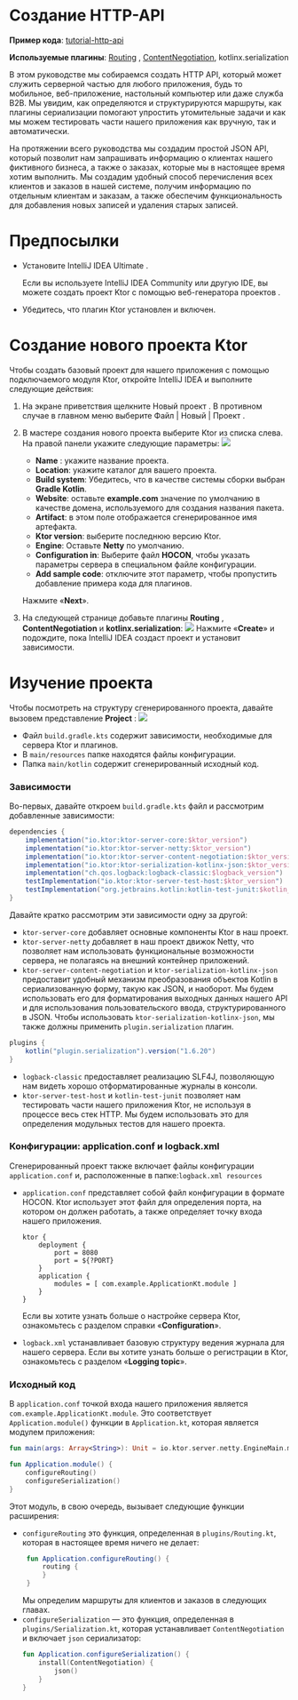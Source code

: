 # Cоздание HTTP-API

**Пример
кода**: [tutorial-http-api](https://github.com/ktorio/ktor-documentation/tree/main/codeSnippets/snippets/tutorial-http-api)

**Используемые плагины**: [Routing](https://ktor.io/docs/routing-in-ktor.html)
,  [ContentNegotiation](https://ktor.io/docs/serialization.html), kotlinx.serialization

В этом руководстве мы собираемся создать HTTP API, который может служить серверной частью для любого приложения, будь то
мобильное, веб-приложение, настольный компьютер или даже служба B2B. Мы увидим, как определяются и структурируются
маршруты, как плагины сериализации помогают упростить утомительные задачи и как мы можем тестировать части нашего
приложения как вручную, так и автоматически.

На протяжении всего руководства мы создадим простой JSON API, который позволит нам запрашивать информацию о клиентах
нашего фиктивного бизнеса, а также о заказах, которые мы в настоящее время хотим выполнить. Мы создадим удобный способ
перечисления всех клиентов и заказов в нашей системе, получим информацию по отдельным клиентам и заказам, а также
обеспечим функциональность для добавления новых записей и удаления старых записей.

# Предпосылки

- Установите IntelliJ IDEA Ultimate .

  Если вы используете IntelliJ IDEA Community или другую IDE, вы можете создать проект Ktor с помощью веб-генератора
  проектов .

- Убедитесь, что плагин Ktor установлен и включен.

# Создание нового проекта Ktor

Чтобы создать базовый проект для нашего приложения с помощью подключаемого модуля Ktor, откройте IntelliJ IDEA и
выполните следующие действия:

1. На экране приветствия щелкните Новый проект . В противном случае в главном меню выберите Файл | Новый | Проект .

2. В мастере создания нового проекта выберите Ktor из списка слева. На правой панели укажите следующие параметры:
   ![](../../../../../Pictures/post2/tutorial_http_api_new_project.png)

    - **Name** : укажите название проекта.
    - **Location**: укажите каталог для вашего проекта.
    - **Build system**: Убедитесь, что в качестве системы сборки выбран **Gradle Kotlin**.
    - **Website**: оставьте **example.com** значение по умолчанию в качестве домена, используемого для создания названия
      пакета.
    - **Artifact**: в этом поле отображается сгенерированное имя артефакта.
    - **Ktor version**: выберите последнюю версию Ktor.
    - **Engine**: Оставьте **Netty** по умолчанию.
    - **Configuration in**: Выберите файл **HOCON**, чтобы указать параметры сервера в специальном файле конфигурации.
    - **Add sample code**: отключите этот параметр, чтобы пропустить добавление примера кода для плагинов.

   Нажмите «**Next**».
3. На следующей странице добавьте плагины **Routing** , **ContentNegotiation** и **kotlinx.serialization**:
   ![](../../../../../Pictures/post2/tutorial_http_api_new_project_plugins.png)
   Нажмите «**Create**» и подождите, пока IntelliJ IDEA создаст проект и установит зависимости.

# Изучение проекта

Чтобы посмотреть на структуру сгенерированного проекта, давайте вызовем представление **Project** :
![](../../../../../Pictures/post2/tutorial_http_api_project_structure.png)

- Файл `build.gradle.kts` содержит зависимости, необходимые для сервера Ktor и плагинов.
- В `main/resources` папке находятся файлы конфигурации.
- Папка `main/kotlin` содержит сгенерированный исходный код.

### Зависимости

Во-первых, давайте откроем `build.gradle.kts` файл и рассмотрим добавленные зависимости:

```groovy
dependencies {
    implementation("io.ktor:ktor-server-core:$ktor_version")
    implementation("io.ktor:ktor-server-netty:$ktor_version")
    implementation("io.ktor:ktor-server-content-negotiation:$ktor_version")
    implementation("io.ktor:ktor-serialization-kotlinx-json:$ktor_version")
    implementation("ch.qos.logback:logback-classic:$logback_version")
    testImplementation("io.ktor:ktor-server-test-host:$ktor_version")
    testImplementation("org.jetbrains.kotlin:kotlin-test-junit:$kotlin_version")
}
```

Давайте кратко рассмотрим эти зависимости одну за другой:

- `ktor-server-core` добавляет основные компоненты Ktor в наш проект.
- `ktor-server-netty` добавляет в наш проект движок Netty, что позволяет нам использовать функциональные возможности сервера, не полагаясь на внешний контейнер приложений.
- `ktor-server-content-negotiation` и `ktor-serialization-kotlinx-json` предоставит удобный механизм преобразования объектов Kotlin в сериализованную форму, такую как JSON, и наоборот. Мы будем использовать его для форматирования выходных данных нашего API и для использования пользовательского ввода, структурированного в JSON. Чтобы использовать `ktor-serialization-kotlinx-json`, мы также должны применить `plugin.serialization` плагин.
```groovy
plugins {
    kotlin("plugin.serialization").version("1.6.20")
}
```
- `logback-classic` предоставляет реализацию SLF4J, позволяющую нам видеть хорошо отформатированные журналы в консоли.
- `ktor-server-test-host` и `kotlin-test-junit` позволяет нам тестировать части нашего приложения Ktor, не используя в процессе весь стек HTTP. Мы будем использовать это для определения модульных тестов для нашего проекта.

### Конфигурации: application.conf и logback.xml

Сгенерированный проект также включает файлы конфигурации `application.conf` и, расположенные в папке:`logback.xml resources`

- `application.conf` представляет собой файл конфигурации в формате HOCON. Ktor использует этот файл для определения порта, на котором он должен работать, а также определяет точку входа нашего приложения.

   ```
   ktor {
       deployment {
           port = 8080
           port = ${?PORT}
       }
       application {
           modules = [ com.example.ApplicationKt.module ]
       }
   }
   ```

   Если вы хотите узнать больше о настройке сервера Ktor, ознакомьтесь с разделом справки «**Configuration**».
- `logback.xml` устанавливает базовую структуру ведения журнала для нашего сервера. Если вы хотите узнать больше о регистрации в Ktor, ознакомьтесь с разделом «**Logging topic**».

### Исходный код

В `application.conf` точкой входа нашего приложения является `com.example.ApplicationKt.module`. Это соответствует `Application.module()` функции в `Application.kt`, которая является модулем приложения:

```kotlin
fun main(args: Array<String>): Unit = io.ktor.server.netty.EngineMain.main(args)

fun Application.module() {
    configureRouting()
    configureSerialization()
}
```

Этот модуль, в свою очередь, вызывает следующие функции расширения:
- `configureRouting` это функция, определенная в `plugins/Routing.kt`, которая в настоящее время ничего не делает:
   ```kotlin
    fun Application.configureRouting() {
        routing {
        }
    }
   ```
   Мы определим маршруты для клиентов и заказов в следующих главах.
- `configureSerialization` — это функция, определенная в `plugins/Serialization.kt`, которая устанавливает `ContentNegotiation` и включает `json` сериализатор:
   ```kotlin
   fun Application.configureSerialization() {
       install(ContentNegotiation) {
           json()
       }
   }
   ```